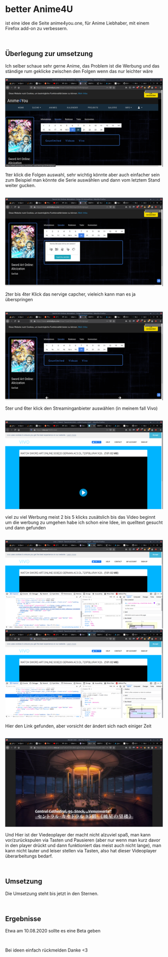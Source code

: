 <H1>better Anime4U</H1>
<p>ist eine idee die Seite anime4you.one, für Anime Liebhaber, mit einem Firefox add-on zu verbessern.</p>
<br>
<h2>Überlegung zur umsetzung</h2>
<p>Ich selber schaue sehr gerne Anime, das Problem ist die Werbung und das ständige rum geklicke zwischen den Folgen wenn das nur leichter wäre</p>
<img alt="Image" title="1ter klick" src="readme/1terschritt.png" />
<p>1ter klick die Folgen auswahl, sehr wichtig könnte aber auch einfacher sein zum Beispiel man könnte die Serie auswählen und dann vom letztem Stand weiter gucken.</p>
<br>
<img alt="Image" title="2ter bis 4ter Klick" src="readme/2terschritt.png" />
<p>2ter bis 4ter Klick das nervige capcher, vieleich kann man es ja überspringen</p>
<br>
<img alt="Image" title="5ter und 6ter klick" src="readme/3terschritt.png" />
<p>5ter und 6ter klick den Streaminganbieter auswählen (in meinem fall Vivo)</p>
<br>
<img alt="Image" title="2 bis 5 klicks zusätslich" src="readme/4terschritt.png" />
<p>viel zu viel Werbung meist 2 bis 5 klicks zusätslich bis das Video beginnt um die werbung zu umgehen habe ich schon eine Idee, im quelltext gesucht und dann gefunden</p>
<br>
<img alt="Image" title="quellcode" src="readme/5terschritt.png" />
<img alt="Image" title="quellcode" src="readme/6terschritt.png" />
<p>Hier den Link gefunden, aber vorsicht der ändert sich nach einiger Zeit</p>
<br>
<img alt="Image" title="Videoplayer" src="readme/7terschritt.png" />
<p>Und Hier ist der Viedeoplayer der macht nicht alzuviel spaß, man kann vor/zurückspulen via Tasten und Pausieren (aber nur wenn man kurz davor in den player drückt und dann funktioniert das meist auch nicht lange), man kann nicht lauter und leiser stellen via Tasten, also hat dieser Videoplayer überarbeitungs bedarf.</p>
<br>
<h2>Umsetzung</h2>
<p>Die Umsetzung steht bis jetzt in den Sternen.</p>
<br>
<h2>Ergebnisse</h2>
<p>Etwa am 10.08.2020 sollte es eine Beta geben</p>
<br>
<p>Bei ideen einfach rückmelden Danke <3</p>
